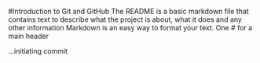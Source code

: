 #Introduction to Git and GitHub
The README is a basic markdown file that contains text to describe what the project is about,
what it does and any other information
Markdown is an easy way to format your text.
One # for a main header

...initiating commit